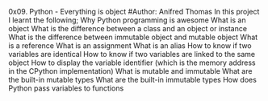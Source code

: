 0x09. Python - Everything is object
#Author: Anifred Thomas
In this project I learnt the following;
Why Python programming is awesome
What is an object
What is the difference between a class and an object or instance
What is the difference between immutable object and mutable object
What is a reference
What is an assignment
What is an alias
How to know if two variables are identical
How to know if two variables are linked to the same object
How to display the variable identifier 
(which is the memory address in the CPython implementation)
What is mutable and immutable
What are the built-in mutable types
What are the built-in immutable types
How does Python pass variables to functions
